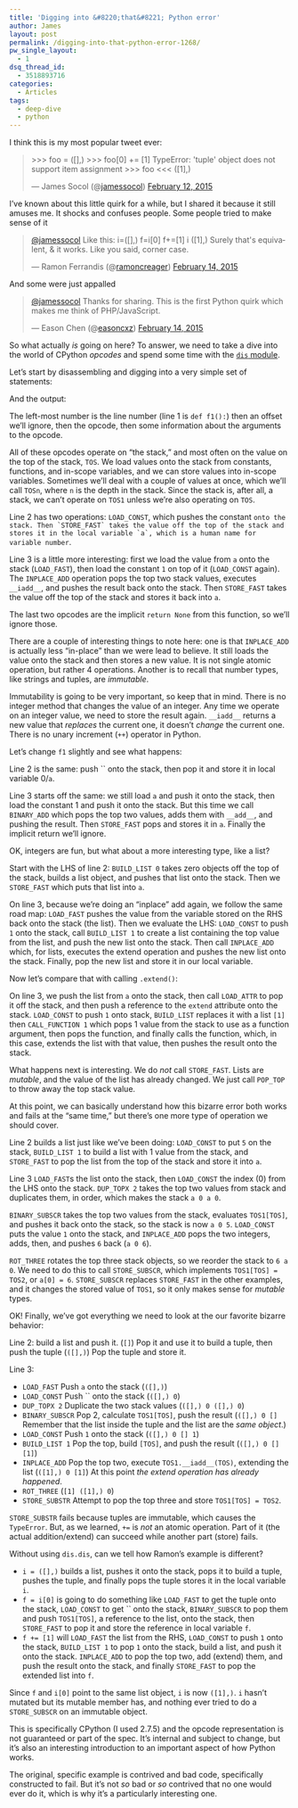 ```yaml
---
title: 'Digging into &#8220;that&#8221; Python error'
author: James
layout: post
permalink: /digging-into-that-python-error-1268/
pw_single_layout:
  - 1
dsq_thread_id:
  - 3518893716
categories:
  - Articles
tags:
  - deep-dive
  - python
---
```

I think this is my most popular tweet ever:

<blockquote class="twitter-tweet" lang="en">
  <p>
    >>> foo = ([],)&#10;>>> foo[0] += [1]&#10;TypeError: 'tuple' object does not support item assignment&#10;>>> foo&#10;<<< ([1],)
  </p>
  
  <p>
    &mdash; James Socol (@<a href="http://twitter.com/jamessocol">jamessocol</a>) <a href="https://twitter.com/jamessocol/status/565906946780581889">February 12, 2015</a>
  </p>
</blockquote>
<script async src="//platform.twitter.com/widgets.js" charset="utf-8"></script>


I&#8217;ve known about this little quirk for a while, but I shared it because it still amuses me. It shocks and confuses people. Some people tried to make sense of it

<blockquote class="twitter-tweet" data-conversation="none" lang="en">
  <p>
    <a href="https://twitter.com/jamessocol">@jamessocol</a> Like this:&#10;i=([],)&#10;f=i[0]&#10;f+=[1]&#10;i&#10;([1],)&#10;Surely that's equivalent, & it works. Like you said, corner case.
  </p>
  
  <p>
    &mdash; Ramon Ferrandis (@<a href="http://twitter.com/ramoncreager">ramoncreager</a>) <a href="https://twitter.com/ramoncreager/status/566692839598592001">February 14, 2015</a>
  </p>
</blockquote>

And some were just appalled

<blockquote class="twitter-tweet" data-conversation="none" lang="en">
  <p>
    <a href="https://twitter.com/jamessocol">@jamessocol</a> Thanks for sharing. This is the first Python quirk which makes me think of PHP/JavaScript.
  </p>
  
  <p>
    &mdash; Eason Chen (@<a href="http://twitter.com/easoncxz">easoncxz</a>) <a href="https://twitter.com/easoncxz/status/566719670414503936">February 14, 2015</a>
  </p>
</blockquote>

So what actually *is* going on here? To answer, we need to take a dive into the world of CPython *opcodes* and spend some time with the [`dis` module][1].

Let&#8217;s start by disassembling and digging into a very simple set of statements:

<script src="https://gist.github.com/jsocol/1c1912c755512c41fc61.js?file=1f.py"></script>

And the output:

<script src="https://gist.github.com/jsocol/1c1912c755512c41fc61.js?file=1o.dis"></script>

The left-most number is the line number (line 1 is `def f1():`) then an offset we&#8217;ll ignore, then the opcode, then some information about the arguments to the opcode.

All of these opcodes operate on &#8220;the stack,&#8221; and most often on the value on the top of the stack, `TOS`. We load values onto the stack from constants, functions, and in-scope variables, and we can store values into in-scope variables. Sometimes we&#8217;ll deal with a couple of values at once, which we&#8217;ll call `TOSn`, where `n` is the depth in the stack. Since the stack is, after all, a stack, we can&#8217;t operate on `TOS1` unless we&#8217;re also operating on `TOS`.

Line 2 has two operations: `LOAD_CONST`, which pushes the constant `` onto the stack. Then `STORE_FAST` takes the value off the top of the stack and stores it in the local variable `a`, which is a human name for variable number ``.

Line 3 is a little more interesting: first we load the value from `a` onto the stack (`LOAD_FAST`), then load the constant `1` on top of it (`LOAD_CONST` again). The `INPLACE_ADD` operation pops the top two stack values, executes `__iadd__`, and pushes the result back onto the stack. Then `STORE_FAST` takes the value off the top of the stack and stores it back into `a`.

The last two opcodes are the implicit `return None` from this function, so we&#8217;ll ignore those.

There are a couple of interesting things to note here: one is that `INPLACE_ADD` is actually less &#8220;in-place&#8221; than we were lead to believe. It still loads the value onto the stack and then stores a new value. It is not single atomic operation, but rather 4 operations. Another is to recall that number types, like strings and tuples, are *immutable*.

Immutability is going to be very important, so keep that in mind. There is no integer method that changes the value of an integer. Any time we operate on an integer value, we need to store the result again. `__iadd__` returns a new value that *replaces* the current one, it doesn&#8217;t *change* the current one. There is no unary increment (`++`) operator in Python.

Let&#8217;s change `f1` slightly and see what happens:

<script src="https://gist.github.com/jsocol/1c1912c755512c41fc61.js?file=2f.py"></script>

<script src="https://gist.github.com/jsocol/1c1912c755512c41fc61.js?file=2o.dis"></script>

Line 2 is the same: push `` onto the stack, then pop it and store it in local variable 0/`a`.

Line 3 starts off the same: we still load `a` and push it onto the stack, then load the constant 1 and push it onto the stack. But this time we call `BINARY_ADD` which pops the top two values, adds them with `__add__`, and pushing the result. Then `STORE_FAST` pops and stores it in `a`. Finally the implicit return we&#8217;ll ignore.

OK, integers are fun, but what about a more interesting type, like a list?

<script src="https://gist.github.com/jsocol/1c1912c755512c41fc61.js?file=3f.py"></script>

<script src="https://gist.github.com/jsocol/1c1912c755512c41fc61.js?file=3o.dis"></script>

Start with the LHS of line 2: `BUILD_LIST 0` takes zero objects off the top of the stack, builds a list object, and pushes that list onto the stack. Then we `STORE_FAST` which puts that list into `a`.

On line 3, because we&#8217;re doing an &#8220;inplace&#8221; add again, we follow the same road map: `LOAD_FAST` pushes the value from the variable stored on the RHS back onto the stack (the list). Then we evaluate the LHS: `LOAD_CONST` to push `1` onto the stack, call `BUILD_LIST 1` to create a list containing the top value from the list, and push the new list onto the stack. Then call `INPLACE_ADD` which, for lists, executes the extend operation and pushes the new list onto the stack. Finally, pop the new list and store it in our local variable.

Now let&#8217;s compare that with calling `.extend()`:

<script src="https://gist.github.com/jsocol/1c1912c755512c41fc61.js?file=4f.py"></script>

<script src="https://gist.github.com/jsocol/1c1912c755512c41fc61.js?file=4o.dis"></script>

On line 3, we push the list from `a` onto the stack, then call `LOAD_ATTR` to pop it off the stack, and then push a reference to the `extend` attribute onto the stack. `LOAD_CONST` to push `1` onto stack, `BUILD_LIST` replaces it with a list `[1]` then `CALL_FUNCTION 1` which pops 1 value from the stack to use as a function argument, then pops the function, and finally calls the function, which, in this case, extends the list with that value, then pushes the result onto the stack.

What happens next is interesting. We do *not* call `STORE_FAST`. Lists are *mutable*, and the value of the list has already changed. We just call `POP_TOP` to throw away the top stack value.

At this point, we can basically understand how this bizarre error both works and fails at the &#8220;same time,&#8221; but there&#8217;s one more type of operation we should cover.

<script src="https://gist.github.com/jsocol/1c1912c755512c41fc61.js?file=5f.py"></script>

<script src="https://gist.github.com/jsocol/1c1912c755512c41fc61.js?file=5o.dis"></script>

Line 2 builds a list just like we&#8217;ve been doing: `LOAD_CONST` to put `5` on the stack, `BUILD_LIST 1` to build a list with 1 value from the stack, and `STORE_FAST` to pop the list from the top of the stack and store it into `a`.

Line 3 `LOAD_FAST`s the list onto the stack, then `LOAD_CONST` the index (0) from the LHS onto the stack. `DUP_TOPX 2` takes the top two values from stack and duplicates them, in order, which makes the stack `a 0 a 0`.

`BINARY_SUBSCR` takes the top two values from the stack, evaluates `TOS1[TOS]`, and pushes it back onto the stack, so the stack is now `a 0 5`. `LOAD_CONST` puts the value `1` onto the stack, and `INPLACE_ADD` pops the two integers, adds, then, and pushes `6` back (`a 0 6`).

`ROT_THREE` rotates the top three stack objects, so we reorder the stack to `6 a 0`. We need to do this to call `STORE_SUBSCR`, which implements `TOS1[TOS] = TOS2`, or `a[0] = 6`. `STORE_SUBSCR` replaces `STORE_FAST` in the other examples, and it changes the stored value of `TOS1`, so it only makes sense for *mutable* types.

OK! Finally, we&#8217;ve got everything we need to look at the our favorite bizarre behavior:

<script src="https://gist.github.com/jsocol/1c1912c755512c41fc61.js?file=6f.py"></script>

<script src="https://gist.github.com/jsocol/1c1912c755512c41fc61.js?file=6o.dis"></script>

Line 2: build a list and push it. (`[]`) Pop it and use it to build a tuple, then push the tuple (`([],)`) Pop the tuple and store it.

Line 3:

  * `LOAD_FAST` Push `a` onto the stack (`([],)`)
  * `LOAD_CONST` Push `` onto the stack (`([],) 0`)
  * `DUP_TOPX 2` Duplicate the two stack values (`([],) 0 ([],) 0`)
  * `BINARY_SUBSCR` Pop 2, calculate `TOS1[TOS]`, push the result (`([],) 0 []` Remember that the list inside the tuple and the list are the *same object*.)
  * `LOAD_CONST` Push `1` onto the stack (`([],) 0 [] 1`)
  * `BUILD_LIST 1` Pop the top, build `[TOS]`, and push the result (`([],) 0 [] [1]`)
  * `INPLACE_ADD` Pop the top two, execute `TOS1.__iadd__(TOS)`, extending the list (`([1],) 0 [1]`) At this point *the extend operation has already happened*.
  * `ROT_THREE` (`[1] ([1],) 0`)
  * `STORE_SUBSTR` Attempt to pop the top three and store `TOS1[TOS] = TOS2`.

`STORE_SUBSTR` fails because tuples are immutable, which causes the `TypeError`. But, as we learned, `+=` is *not* an atomic operation. Part of it (the actual addition/extend) can succeed while another part (store) fails.

Without using `dis.dis`, can we tell how Ramon&#8217;s example is different?

  * `i = ([],)` builds a list, pushes it onto the stack, pops it to build a tuple, pushes the tuple, and finally pops the tuple stores it in the local variable `i`.
  * `f = i[0]` is going to do something like `LOAD_FAST` to get the tuple onto the stack, `LOAD_CONST` to get `` onto the stack, `BINARY_SUBSCR` to pop them and push `TOS1[TOS]`, a reference to the list, onto the stack, then `STORE_FAST` to pop it and store the reference in local variable `f`.
  * `f += [1]` will `LOAD_FAST` the list from the RHS, `LOAD_CONST` to push `1` onto the stack, `BUILD_LIST 1` to pop `1` onto the stack, build a list, and push it onto the stack. `INPLACE_ADD` to pop the top two, add (extend) them, and push the result onto the stack, and finally `STORE_FAST` to pop the extended list into `f`.

Since `f` and `i[0]` point to the same list object, `i` is now `([1],)`. `i` hasn&#8217;t mutated but its mutable member has, and nothing ever tried to do a `STORE_SUBSCR` on an immutable object.

This is specifically CPython (I used 2.7.5) and the opcode representation is not guaranteed or part of the spec. It&#8217;s internal and subject to change, but it&#8217;s also an interesting introduction to an important aspect of how Python works.

The original, specific example is contrived and bad code, specifically constructed to fail. But it&#8217;s not *so* bad or *so* contrived that no one would ever do it, which is why it&#8217;s a particularly interesting one.

 [1]: https://docs.python.org/2/library/dis.html
